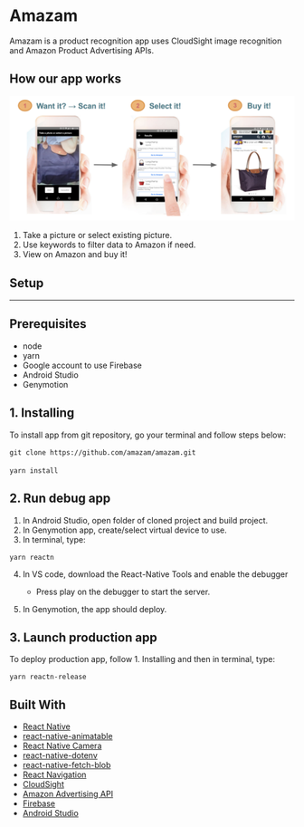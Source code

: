 # Amazam

Amazam is a product recognition app uses CloudSight image recognition and Amazon Product Advertising APIs.

## How our app works

![Amazam flow](images/amazamflow.jpg)

1. Take a picture or select existing picture.
2. Use keywords to filter data to Amazon if need.
3. View on Amazon and buy it!

## Setup

---

## Prerequisites

- node
- yarn
- Google account to use Firebase
- Android Studio
- Genymotion

## 1. Installing

To install app from git repository, go your terminal and follow steps below:

```unix
git clone https://github.com/amazam/amazam.git

yarn install
```

## 2. Run debug app

1. In Android Studio, open folder of cloned project and build project.
2. In Genymotion app, create/select virtual device to use.
3. In terminal, type:

```unix
yarn reactn
```

4. In VS code, download the React-Native Tools and enable the debugger
    - Press play on the debugger to start the server.

5. In Genymotion, the app should deploy.

## 3. Launch production app

To deploy production app, follow 1. Installing and then in terminal, type:

```unix
yarn reactn-release
```

## Built With

- [React Native](https://facebook.github.io/react-native/docs/getting-started.html)
- [react-native-animatable](https://github.com/oblador/react-native-animatable)
- [React Native Camera](https://github.com/react-native-community/react-native-camera)
- [react-native-dotenv](https://github.com/zetachang/react-native-dotenv)
- [react-native-fetch-blob](https://github.com/wkh237/react-native-fetch-blob)
- [React Navigation](https://reactnavigation.org/)
- [CloudSight](https://cloudsight.ai/)
- [Amazon Advertising API](https://advertising.amazon.com/API)
- [Firebase](https://firebase.google.com/docs/)
- [Android Studio](https://developer.android.com/studio/index.html)
